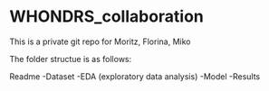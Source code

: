 # WHONDRS_collaboration

This is a private git repo for Moritz, Florina, Miko

The folder structue is as follows:

Readme
-Dataset
-EDA (exploratory data analysis)
-Model
-Results
